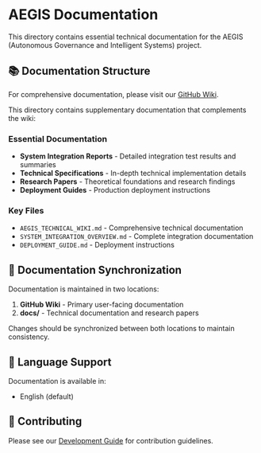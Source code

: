 # AEGIS Documentation

This directory contains essential technical documentation for the AEGIS (Autonomous Governance and Intelligent Systems) project.

## 📚 Documentation Structure

For comprehensive documentation, please visit our [GitHub Wiki](https://github.com/RealDaniG/AEGIS/wiki).

This directory contains supplementary documentation that complements the wiki:

### Essential Documentation
- **System Integration Reports** - Detailed integration test results and summaries
- **Technical Specifications** - In-depth technical implementation details
- **Research Papers** - Theoretical foundations and research findings
- **Deployment Guides** - Production deployment instructions

### Key Files
- `AEGIS_TECHNICAL_WIKI.md` - Comprehensive technical documentation
- `SYSTEM_INTEGRATION_OVERVIEW.md` - Complete integration documentation
- `DEPLOYMENT_GUIDE.md` - Deployment instructions

## 🔄 Documentation Synchronization

Documentation is maintained in two locations:
1. **GitHub Wiki** - Primary user-facing documentation
2. **docs/** - Technical documentation and research papers

Changes should be synchronized between both locations to maintain consistency.

## 📖 Language Support

Documentation is available in:
- English (default)

## 🤝 Contributing

Please see our [Development Guide](https://github.com/RealDaniG/AEGIS/wiki/DEVELOPMENT_GUIDE) for contribution guidelines.